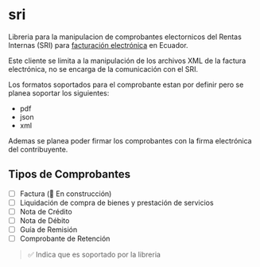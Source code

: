 # sri
Libreria para la manipulacion de comprobantes electornicos del Rentas Internas (SRI) para [facturación electrónica](https://www.sri.gob.ec/facturacion-electronica) en Ecuador.

Este cliente se limita a la manipulación de los archivos XML de la factura electrónica, no se encarga de la comunicación con el SRI.

Los formatos soportados para el comprobante estan por definir pero se planea soportar los siguientes:
- pdf
- json
- xml

Ademas se planea poder firmar los comprobantes con la firma electrónica del contribuyente.

## Tipos de Comprobantes
- [ ] Factura (👷 En construcción)
- [ ] Liquidación de compra de bienes y prestación de  servicios
- [ ] Nota de Crédito
- [ ] Nota de Débito
- [ ] Guía de Remisión
- [ ] Comprobante de Retención
> ✅ Indica que es soportado por la libreria

